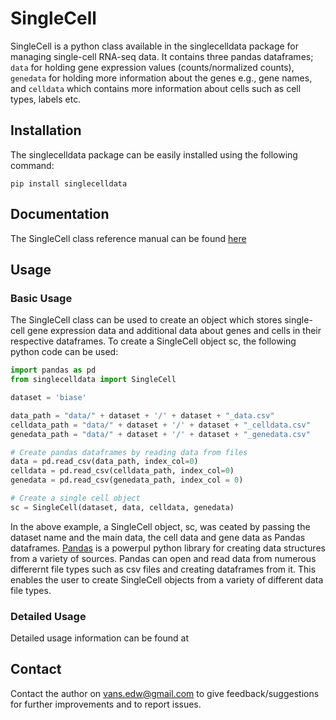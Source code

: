 # SingleCell

SingleCell is a python class available in the singlecelldata package for managing single-cell RNA-seq data. It contains three pandas dataframes; `data` for holding gene expression values (counts/normalized counts), `genedata` for holding more information about the genes e.g., gene names, and `celldata` which contains more information about cells such as cell types, labels etc.

## Installation

The singlecelldata package can be easily installed using the following command:

`pip install singlecelldata`

## Documentation

The SingleCell class reference manual can be found [here](https://github.com/edwinv87/singlecelldata/blob/master/docs/_build/latex/singlecelldata.pdf)

## Usage

### Basic Usage

The SingleCell class can be used to create an object which stores single-cell gene expression data and additional data about genes and cells in their respective dataframes. To create a SingleCell object sc, the following python code can be used:

```python
import pandas as pd
from singlecelldata import SingleCell

dataset = 'biase'

data_path = "data/" + dataset + '/' + dataset + "_data.csv"
celldata_path = "data/" + dataset + '/' + dataset + "_celldata.csv"
genedata_path = "data/" + dataset + '/' + dataset + "_genedata.csv"

# Create pandas dataframes by reading data from files
data = pd.read_csv(data_path, index_col=0)
celldata = pd.read_csv(celldata_path, index_col=0)
genedata = pd.read_csv(genedata_path, index_col = 0)

# Create a single cell object
sc = SingleCell(dataset, data, celldata, genedata)
```

In the above example, a SingleCell object, sc, was ceated by passing the dataset name and the main data, the cell data and gene data as Pandas dataframes. [Pandas](https://pandas.pydata.org/) is a powerpul python library for creating data structures from a variety of sources. Pandas can open and read data from numerous differernt file types such as csv files and creating dataframes from it. This enables the user to create SingleCell objects from a variety of different data file types.

### Detailed Usage

Detailed usage information can be found at

## Contact

Contact the author on vans.edw@gmail.com to give feedback/suggestions for further improvements and to report issues.
